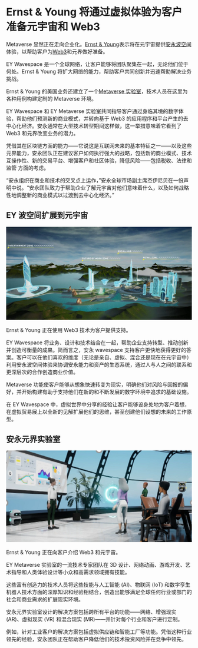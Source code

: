 # Ernst & Young 将通过虚拟体验为客户准备元宇宙和 Web3




Metaverse 显然正在走向企业化。[Ernst & Young](https://venturebeat.com/ai/ernst-young-introduce-ai-trust-measurement-tool/)表示将在元宇宙提供[安永波](https://venturebeat.com/virtual/the-creation-of-the-metaverse-whats-real-whats-hype-and-where-were-headed/)[空间](http://ey.com/wavespace)体验，以帮助客户为[Web3](https://venturebeat.com/cloud/how-web3-and-cloud3-will-power-collaborative-problem-solving-and-a-stronger-workforce/)和元界做好准备。

EY Wavespace 是一个全球网络，让客户能够将团队聚集在一起，无论他们位于何处。Ernst & Young 将扩大网络的能力，帮助客户共同创新并迅速帮助解决业务挑战。

Ernst & Young 的美国业务还建立了一个[Metaverse 实验室](http://ey.com/metaverse)，技术人员在这里为各种用例构建定制的 Metaverse 环境。

EY Wavespace 和 EY Metaverse 实验室共同指导客户通过身临其境的数字体验，帮助他们预测新的商业模式，并转向基于 Web3 的应用程序和平台产生的去中心化经济。安永通常在大型技术转型期间这样做，这一举措意味着它看到了 Web3 和元界改变业务的潜力。

凭借其在区块链方面的能力——它说这是互联网未来的基本特征之一——以及这些元界能力，安永团队正在建议客户如何执行强大的战略，包括新的商业模式、技术互操作性、新的交易平台、增强客户和社区体验，降低风险——包括税收、法律和监管
方面的考虑。

“安永组织在商业和技术的交叉点上运作，”安永全球市场副主席杰伊尼贝在一份声明中说。“安永团队致力于帮助企业了解元宇宙对他们意味着什么，以及如何战略性地调整新的商业模式以过渡到去中心化经济。”



## EY 波空间扩展到元宇宙

![img](80.png)

Ernst & Young 正在使用 Web3 技术为客户提供支持。



EY Wavespace 将业务、设计和技术结合在一起，帮助企业支持转型、推动创新并创造可衡量的成果。简而言之，安永 wavespace 支持客户更快地获得更好的答案。客户可以在他们喜欢的维度（无论是亲自、虚拟、混合还是现在在元宇宙中）利用安永波空间体验来协调安永能力和资产的生态系统，通过人与人之间的联系和更深层次的合作创造商业价值。

Metaverse 功能使客户能够从想象快速转变为现实，明确他们对风险与回报的偏好，并开始构建有助于支持他们在新的和不断发展的数字环境中追求的基础设施。

在 EY Wavespace 中，虚拟世界中分享的经验让客户能够设身处地为客户着想，在虚拟贸易展上以全新的见解扩展他们的思维，甚至创建他们设想的未来的工作原型。



## 安永元界实验室

![img](81.png)

Ernst & Young 正在向客户介绍 Web3 和元宇宙。



EY Metaverse 实验室的一流技术专家团队在 3D 设计、网络动画、游戏开发、艺术指导和人类体验设计等小众和高需求领域拥有技能。

这些富有创造力的技术人员将这些技能与人工智能 (AI)、物联网 (IoT) 和数字孪生机器人技术方面的深厚知识和经验相结合，创造出能够满足全球任何行业或部门的社会和商业需求的扩展现实环境。

安永元界实验室设计的解决方案包括跨所有平台的功能——网络、增强现实 (AR)、虚拟现实 (VR) 和混合现实 (MR)——并针对每个行业和客户进行定制。

例如，针对工业客户的解决方案包括虚拟供应链和智能工厂等功能。凭借这种行业领先的经验，安永团队正在帮助客户降低他们的技术投资风险并在竞争中领先。
